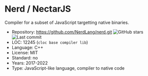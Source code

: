 # Nerd / NectarJS

Compiler for a subset of JavaScript targetting native binaries.

* Repository: https://github.com/NerdLang/nerd.git <img src="https://img.shields.io/github/stars/NerdLang/nerd?label=&style=flat-square" alt="GitHub stars" title="GitHub stars"><img src="https://img.shields.io/github/last-commit/NerdLang/nerd?label=&style=flat-square" alt="Last commit" title="Last commit">
* LOC:        12245 (`cloc base compiler lib`)
* Language:   C++
* License:    MIT
* Standard:   no
* Years:      2017-2022
* Type:       JavaScript-like language, compiler to native code
